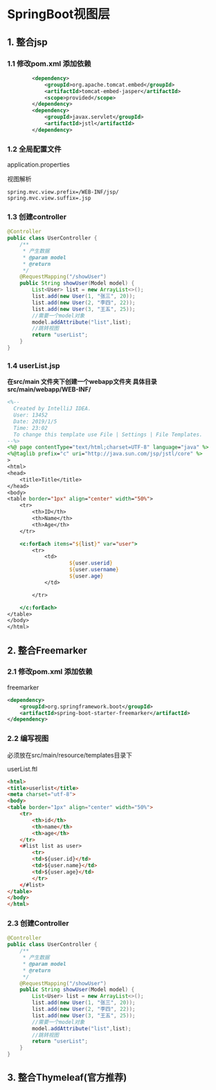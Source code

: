 # SpringBoot视图层



## 1. 整合jsp



### 1.1 修改pom.xml 添加依赖

```xml
        <dependency>
            <groupId>org.apache.tomcat.embed</groupId>
            <artifactId>tomcat-embed-jasper</artifactId>
            <scope>provided</scope>
        </dependency>
        <dependency>
            <groupId>javax.servlet</groupId>
            <artifactId>jstl</artifactId>
        </dependency>
```



### 1.2 全局配置文件

 application.properties

视图解析

```properties
spring.mvc.view.prefix=/WEB-INF/jsp/
spring.mvc.view.suffix=.jsp
```

### 1.3 创建controller

```java
@Controller
public class UserController {
    /**
     * 产生数据
     * @param model
     * @return
     */
    @RequestMapping("/showUser")
    public String showUser(Model model) {
        List<User> list = new ArrayList<>();
        list.add(new User(1, "张三", 20));
        list.add(new User(2, "李四", 22));
        list.add(new User(3, "王五", 25));
        //需要一个model对象
        model.addAttribute("list",list);
        //跳转视图
        return "userList";
    }
}
```

### 1.4 userList.jsp

**在src/main 文件夹下创建一个webapp文件夹 具体目录 src/main/webapp/WEB-INF/** 

```jsp
<%--
  Created by IntelliJ IDEA.
  User: 13452
  Date: 2019/1/5
  Time: 23:02
  To change this template use File | Settings | File Templates.
--%>
<%@ page contentType="text/html;charset=UTF-8" language="java" %>
<%@taglib prefix="c" uri="http://java.sun.com/jsp/jstl/core" %>
>
<html>
<head>
    <title>Title</title>
</head>
<body>
<table border="1px" align="center" width="50%">
    <tr>
        <th>ID</th>
        <th>Name</th>
        <th>Age</th>
    </tr>

    <c:forEach items="${list}" var="user">
        <tr>
            <td>
                    ${user.userid}
                    ${user.username}
                    ${user.age}
            </td>

        </tr>

    </c:forEach>
</table>
</body>
</html>

```

## 2. 整合Freemarker

###  2.1 修改pom.xml 添加依赖

freemarker

```xml
<dependency>
    <groupId>org.springframework.boot</groupId>
    <artifactId>spring-boot-starter-freemarker</artifactId>
</dependency>
```

### 2.2 编写视图

必须放在src/main/resource/templates目录下

userList.ftl

```html
<html>
<title>userlist</title>
<meta charset="utf-8">
<body>
<table border="1px" align="center" width="50%">
    <tr>
        <th>id</th>
        <th>name</th>
        <th>age</th>
    </tr>
    <#list list as user>
        <tr>
        <td>${user.id}</td>
        <td>${user.name}</td>
        <td>${user.age}</td>
        </tr>
    </#list>
</table>
</body>
</html>
```

### 2.3 创建Controller

```java
@Controller
public class UserController {
    /**
     * 产生数据
     * @param model
     * @return
     */
    @RequestMapping("/showUser")
    public String showUser(Model model) {
        List<User> list = new ArrayList<>();
        list.add(new User(1, "张三", 20));
        list.add(new User(2, "李四", 22));
        list.add(new User(3, "王五", 25));
        //需要一个model对象
        model.addAttribute("list",list);
        //跳转视图
        return "userList";
    }
}
```

## 3. 整合Thymeleaf(官方推荐)

